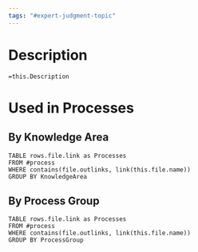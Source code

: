 ```yaml
---
tags: "#expert-judgment-topic"
---
```


# Description
`=this.Description`
# Used in Processes
## By Knowledge Area
```dataview
TABLE rows.file.link as Processes
FROM #process 
WHERE contains(file.outlinks, link(this.file.name))
GROUP BY KnowledgeArea
```
## By Process Group
```dataview
TABLE rows.file.link as Processes
FROM #process 
WHERE contains(file.outlinks, link(this.file.name))
GROUP BY ProcessGroup
```


